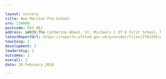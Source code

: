 ```yaml
---

layout: nursery
title: New Marston Pre-School
urn: 134008
postcode: OX3 0EJ
address: &#039;The Catherine Wheel, St. Michaels C Of E First School, Marston Road, Oxford, Oxfordshire, OX3 0EJ
latestReportUrl: https://reports.ofsted.gov.uk/provider/files/2762255/urn/134008.pdf
teaching: 2
development: 2
leadership: 2
outcomes: 2
overall: 2
date: 28 February 2018

---
```

